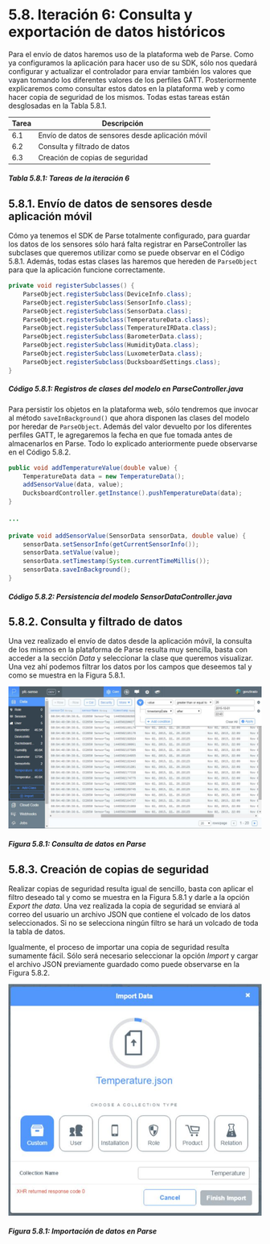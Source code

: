 # 5.8. Iteración 6: Consulta y exportación de datos históricos

Para el envío de datos haremos uso de la plataforma web de Parse. Como ya configuramos la aplicación para hacer uso de su SDK, sólo nos quedará configurar y actualizar el controlador para enviar también los valores que vayan tomando los diferentes valores de los perfiles GATT. Posteriormente explicaremos como consultar estos datos en la plataforma web y como hacer copia de seguridad de los mismos. Todas estas tareas están desglosadas en la Tabla 5.8.1.

| Tarea | Descripción |
| -- | -- |
| 6.1 | Envío de datos de sensores desde aplicación móvil|
| 6.2 | Consulta y filtrado de datos|
| 6.3 | Creación de copias de seguridad|
##### *Tabla 5.8.1: Tareas de la iteración 6* 

## 5.8.1. Envío de datos de sensores desde aplicación móvil

Cómo ya tenemos el SDK de Parse totalmente configurado, para guardar los datos de los sensores sólo hará falta registrar en ParseController las subclases que queremos utilizar como se puede observar en el Código 5.8.1. Además, todas estas clases las haremos que hereden de ```ParseObject``` para que la aplicación funcione correctamente.

```java
private void registerSubclasses() {
    ParseObject.registerSubclass(DeviceInfo.class);
    ParseObject.registerSubclass(SensorInfo.class);
    ParseObject.registerSubclass(SensorData.class);
    ParseObject.registerSubclass(TemperatureData.class);
    ParseObject.registerSubclass(TemperatureIRData.class);
    ParseObject.registerSubclass(BarometerData.class);
    ParseObject.registerSubclass(HumidityData.class);
    ParseObject.registerSubclass(LuxometerData.class);
    ParseObject.registerSubclass(DucksboardSettings.class);
}
```
##### *Código 5.8.1: Registros de clases del modelo en ParseController.java*

Para persistir los objetos en la plataforma web, sólo tendremos que invocar al método ```saveInBackground()``` que ahora disponen las clases del modelo por heredar de ```ParseObject```. Además del valor devuelto por los diferentes perfiles GATT, le agregaremos la fecha en que fue tomada antes de almacenarlos en Parse. Todo lo explicado anteriormente puede observarse en el Código 5.8.2.

```java
public void addTemperatureValue(double value) {
    TemperatureData data = new TemperatureData();
    addSensorValue(data, value);
    DucksboardController.getInstance().pushTemperatureData(data);
}

...

private void addSensorValue(SensorData sensorData, double value) {
    sensorData.setSensorInfo(getCurrentSensorInfo());
    sensorData.setValue(value);
    sensorData.setTimestamp(System.currentTimeMillis());
    sensorData.saveInBackground();
}
```
##### *Código 5.8.2: Persistencia del modelo SensorDataController.java*


## 5.8.2. Consulta y filtrado de datos

Una vez realizado el envío de datos desde la aplicación móvil, la consulta de los mismos en la plataforma de Parse resulta muy sencilla, basta con acceder a la sección *Data* y seleccionar la clase que queremos visualizar. Una vez ahí podemos filtrar los datos por los campos que deseemos tal y como se muestra en la Figura 5.8.1.

![](./imagenes/parse_consulta_datos.jpg)
##### *Figura 5.8.1: Consulta de datos en Parse*


## 5.8.3. Creación de copias de seguridad

Realizar copias de seguridad resulta igual de sencillo, basta con aplicar el filtro deseado tal y como se muestra en la Figura 5.8.1 y darle a la opción *Export the data*. Una vez realizada la copia de seguridad se enviará al correo del usuario un archivo JSON que contiene el volcado de los datos seleccionados. Si no se selecciona ningún filtro se hará un volcado de toda la tabla de datos.

Igualmente, el proceso de importar una copia de seguridad resulta sumamente fácil. Sólo será necesario seleccionar la opción *Import* y cargar el archivo JSON previamente guardado como puede observarse en la Figura 5.8.2.

![](./imagenes/parse_importar_datos.jpg)
##### *Figura 5.8.1: Importación de datos en Parse*



